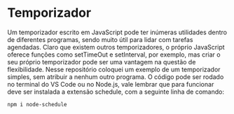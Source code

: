 # Temporizador


Um temporizador escrito em JavaScript pode ter inúmeras utilidades dentro de diferentes programas, sendo muito útil para lidar com tarefas agendadas. Claro que existem outros temporizadores, o próprio JavaScript oferece funções como setTimeOut e setInterval, por exemplo, mas criar o seu próprio temporizador pode ser uma vantagem na questão de  flexibilidade. Nesse repositório coloquei um exemplo de um temporizador simples, sem atribuir a nenhum outro programa. O código pode ser rodado no terminal do VS Code ou no Node.js, vale lembrar que para funcionar deve ser instalada a extensão schedule, com a seguinte linha de comando:
```
npm i node-schedule
```
